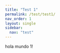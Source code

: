 ```yaml
---
title: "Test 1"
permalink: /test/test1/
nav_order: 1
layout: single
sidebar:
  nav: "test"
---
```


hola mundo 1!
